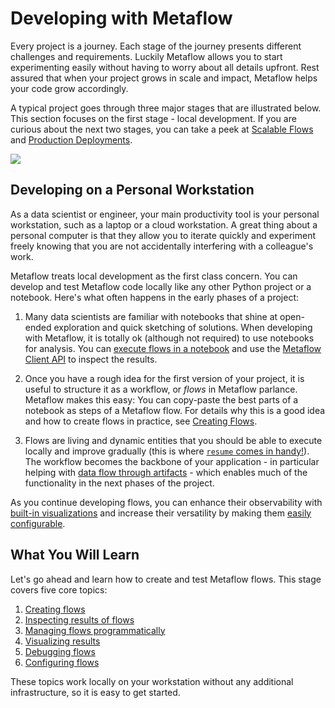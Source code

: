 
# Developing with Metaflow

Every project is a journey. Each stage of the journey presents different challenges and
requirements. Luckily Metaflow allows you to start experimenting easily without having
to worry about all details upfront. Rest assured that when your project grows in scale
and impact, Metaflow helps your code grow accordingly.

A typical project goes through three major stages that are illustrated below. This
section focuses on the first stage - local development. If you are curious about the
next two stages, you can take a peek at [Scalable Flows](/scaling/introduction) and
[Production Deployments](/production/introduction).

![](/assets/intro-cartoon-1.svg)

## Developing on a Personal Workstation

As a data scientist or engineer, your main productivity tool is your personal
workstation, such as a laptop or a cloud workstation. A great thing about a personal
computer is that they allow you to iterate quickly and experiment freely knowing that
you are not accidentally interfering with a colleague's work.

Metaflow treats local development as the first class concern. You can develop and test
Metaflow code locally like any other Python project or a notebook. Here's what often
happens in the early phases of a project:

1. Many data scientists are familiar with notebooks that shine at open-ended exploration
   and quick sketching of solutions. When developing with Metaflow, it is totally ok
   (although not required) to use notebooks for analysis. You can [execute flows in
   a notebook](/metaflow/managing-flows/notebook-runs) and use the [Metaflow Client
   API](/metaflow/client) to inspect the results.

2. Once you have a rough idea for the first version of your project, it is useful to
structure it as a workflow, or *flows* in Metaflow parlance. Metaflow makes this easy:
You can copy-paste the best parts of a notebook as steps of a Metaflow flow. For details
why this is a good idea and how to create flows in practice, see [Creating
Flows](/metaflow/basics).

3. Flows are living and dynamic
entities that you should be able to execute locally and improve gradually (this is where
[`resume` comes in handy!](/metaflow/debugging#how-to-use-the-resume-command)). The
workflow becomes the backbone of your application - in particular helping with [data
flow through artifacts](/metaflow/basics#artifacts) - which enables much of the
functionality in the next phases of the project.

As you continue developing flows, you can enhance their observability with
[built-in visualizations](/metaflow/visualizing-results) and increase their versatility
by making them [easily configurable](/metaflow/configuring-flows/introduction).

## What You Will Learn

Let's go ahead and learn how to create and test Metaflow flows. This stage covers five
core topics:

 1. [Creating flows](/metaflow/basics)
 2. [Inspecting results of flows](/metaflow/client)
 3. [Managing flows programmatically](/metaflow/managing-flows/introduction)
 4. [Visualizing results](/metaflow/visualizing-results)
 5. [Debugging flows](/metaflow/debugging)
 6. [Configuring flows](/metaflow/configuring-flows/introduction)

These topics work locally on your workstation without any additional infrastructure, so
it is easy to get started.